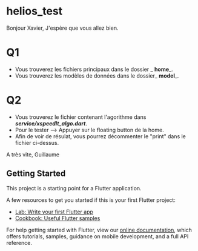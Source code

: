 # helios_test

Bonjour Xavier,
J'espère que vous allez bien.

# Q1
- Vous trouverez les fichiers principaux dans le dossier _ **home**_.
- Vous trouverez les modèles de données dans le dossier_ **model**_.
# Q2
- Vous trouverez le fichier contenant l'agorithme dans _**service/xspeedlt_algo.dart**_.
- Pour le tester --> Appuyer sur le floating button de la home.
- Afin de voir de résulat, vous pourrez décommenter le "print" dans le fichier ci-dessus.


A très vite,
Guillaume

## Getting Started

This project is a starting point for a Flutter application.

A few resources to get you started if this is your first Flutter project:

- [Lab: Write your first Flutter app](https://flutter.dev/docs/get-started/codelab)
- [Cookbook: Useful Flutter samples](https://flutter.dev/docs/cookbook)

For help getting started with Flutter, view our
[online documentation](https://flutter.dev/docs), which offers tutorials,
samples, guidance on mobile development, and a full API reference.

